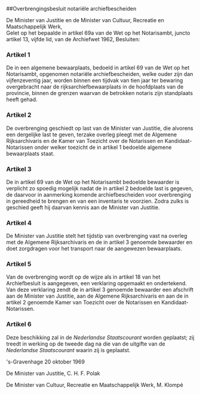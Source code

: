 <meta http-equiv='Content-Type' content='text/html; charset=utf-8' />

##Overbrengingsbesluit notariële archiefbescheiden

De Minister van Justitie en de Minister van Cultuur, Recreatie en Maatschappelijk Werk,  
Gelet op het bepaalde in artikel 69a van de Wet op het Notarisambt, juncto artikel 13, vijfde lid, van de Archiefwet 1962,
Besluiten:    

### Artikel  1  

De in een algemene bewaarplaats, bedoeld in artikel 69 van de Wet op het Notarisambt, opgenomen notariële archiefbescheiden, welke ouder zijn dan vijfenzeventig jaar, worden binnen een tijdvak van tien jaar ter bewaring overgebracht naar de rijksarchiefbewaarplaats in de hoofdplaats van de provincie, binnen de grenzen waarvan de betrokken notaris zijn standplaats heeft gehad. 

### Artikel  2  

De overbrenging geschiedt op last van de Minister van Justitie, die alvorens een dergelijke last te geven, terzake overleg pleegt met de Algemene Rijksarchivaris en de Kamer van Toezicht over de Notarissen en Kandidaat-Notarissen onder welker toezicht de in artikel 1 bedoelde algemene bewaarplaats staat. 

### Artikel  3  

De in artikel 69 van de Wet op het Notarisambt bedoelde bewaarder is verplicht zo spoedig mogelijk nadat de in artikel 2 bedoelde last is gegeven, de daarvoor in aanmerking komende archiefbescheiden voor overbrenging in gereedheid te brengen en van een inventaris te voorzien. Zodra zulks is geschied geeft hij daarvan kennis aan de Minister van Justitie. 

### Artikel  4  

De Minister van Justitie stelt het tijdstip van overbrenging vast na overleg met de Algemene Rijksarchivaris en de in artikel 3 genoemde bewaarder en doet zorgdragen voor het transport naar de aangewezen bewaarplaats. 

### Artikel  5  

Van de overbrenging wordt op de wijze als in artikel 18 van het Archiefbesluit is aangegeven, een verklaring opgemaakt en ondertekend. Van deze verklaring zendt de in artikel 3 genoemde bewaarder een afschrift aan de Minister van Justitie, aan de Algemene Rijksarchivaris en aan de in artikel 2 genoemde Kamer van Toezicht over de Notarissen en Kandidaat-Notarissen. 

### Artikel  6  

Deze beschikking zal in de *Nederlandse Staatscourant* worden geplaatst; zij treedt in werking op de tweede dag na die van de uitgifte van de *Nederlandse Staatscourant* waarin zij is geplaatst. 

's-Gravenhage 
20 oktober 1969    

De 
Minister van Justitie, 
C. H. F. Polak  

De 
Minister van Cultuur, Recreatie en Maatschappelijk Werk, 
M. Klompé      
